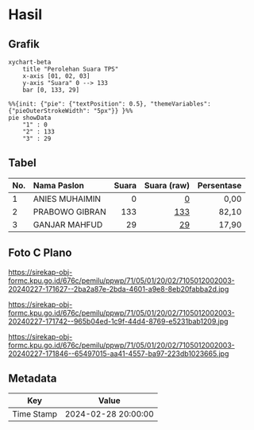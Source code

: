 # Hasil

## Grafik

```mermaid
xychart-beta
    title "Perolehan Suara TPS"
    x-axis [01, 02, 03]
    y-axis "Suara" 0 --> 133
    bar [0, 133, 29]
```

```mermaid
%%{init: {"pie": {"textPosition": 0.5}, "themeVariables": {"pieOuterStrokeWidth": "5px"}} }%%
pie showData
    "1" : 0
    "2" : 133
    "3" : 29
```

## Tabel

| No. | Nama Paslon    | Suara | Suara (raw) | Persentase |
|:--- |:-------------- | -----:| -----------:| ----------:|
| 1   | ANIES MUHAIMIN | 0     | [0][p-1]    | 0,00       |
| 2   | PRABOWO GIBRAN | 133   | [133][p-2]  | 82,10      |
| 3   | GANJAR MAHFUD  | 29    | [29][p-3]   | 17,90      |


[p-1]: https://github.com/gigit-pemilu/pemilu-2024-71-sulawesi-utara/blob/main/pilpres/hitung-suara/sub/71-sulawesi-utara/sub/05-minahasa-selatan/sub/01-modoinding/sub/2002-kakenturan/sub/003-tps/sub/paslon-1.txt
[p-2]: https://github.com/gigit-pemilu/pemilu-2024-71-sulawesi-utara/blob/main/pilpres/hitung-suara/sub/71-sulawesi-utara/sub/05-minahasa-selatan/sub/01-modoinding/sub/2002-kakenturan/sub/003-tps/sub/paslon-2.txt
[p-3]: https://github.com/gigit-pemilu/pemilu-2024-71-sulawesi-utara/blob/main/pilpres/hitung-suara/sub/71-sulawesi-utara/sub/05-minahasa-selatan/sub/01-modoinding/sub/2002-kakenturan/sub/003-tps/sub/paslon-3.txt

## Foto C Plano

https://sirekap-obj-formc.kpu.go.id/676c/pemilu/ppwp/71/05/01/20/02/7105012002003-20240227-171627--2ba2a87e-2bda-4601-a9e8-8eb20fabba2d.jpg

https://sirekap-obj-formc.kpu.go.id/676c/pemilu/ppwp/71/05/01/20/02/7105012002003-20240227-171742--965b04ed-1c9f-44d4-8769-e5231bab1209.jpg

https://sirekap-obj-formc.kpu.go.id/676c/pemilu/ppwp/71/05/01/20/02/7105012002003-20240227-171846--65497015-aa41-4557-ba97-223db1023665.jpg


## Metadata

| Key        | Value               |
| ---------- | ------------------- |
| Time Stamp | 2024-02-28 20:00:00 |



